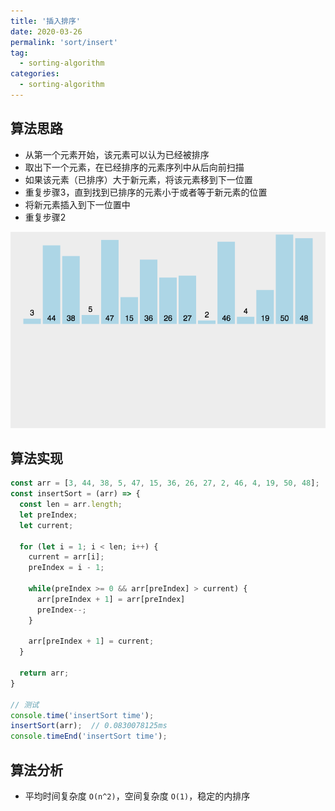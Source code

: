 ```yaml
---
title: '插入排序'
date: 2020-03-26
permalink: 'sort/insert'
tag:
  - sorting-algorithm
categories:
  - sorting-algorithm
---
```


## 算法思路

- 从第一个元素开始，该元素可以认为已经被排序
- 取出下一个元素，在已经排序的元素序列中从后向前扫描
- 如果该元素（已排序）大于新元素，将该元素移到下一位置
- 重复步骤3，直到找到已排序的元素小于或者等于新元素的位置
- 将新元素插入到下一位置中
- 重复步骤2

![插入排序](./images/insertion_sort.gif)

## 算法实现

```js
const arr = [3, 44, 38, 5, 47, 15, 36, 26, 27, 2, 46, 4, 19, 50, 48];
const insertSort = (arr) => {
  const len = arr.length;
  let preIndex;
  let current;

  for (let i = 1; i < len; i++) {
    current = arr[i];
    preIndex = i - 1;

    while(preIndex >= 0 && arr[preIndex] > current) {
      arr[preIndex + 1] = arr[preIndex]
      preIndex--;
    }

    arr[preIndex + 1] = current;
  }

  return arr;
}

// 测试
console.time('insertSort time');
insertSort(arr);  // 0.0830078125ms
console.timeEnd('insertSort time');
```

## 算法分析

- 平均时间复杂度 `O(n^2)`，空间复杂度 `O(1)`，稳定的内排序
